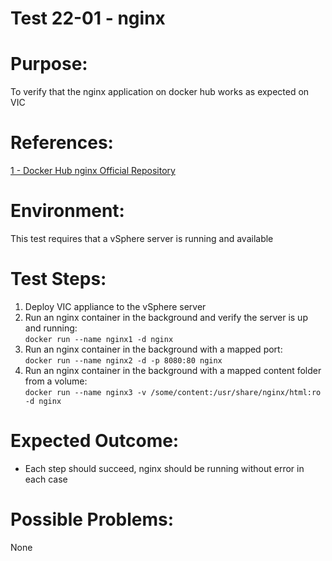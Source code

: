 Test 22-01 - nginx
=======

# Purpose:
To verify that the nginx application on docker hub works as expected on VIC

# References:
[1 - Docker Hub nginx Official Repository](https://hub.docker.com/_/nginx/)

# Environment:
This test requires that a vSphere server is running and available

# Test Steps:
1. Deploy VIC appliance to the vSphere server
2. Run an nginx container in the background and verify the server is up and running:  
`docker run --name nginx1 -d nginx`
3. Run an nginx container in the background with a mapped port:  
`docker run --name nginx2 -d -p 8080:80 nginx`
4. Run an nginx container in the background with a mapped content folder from a volume:  
`docker run --name nginx3 -v /some/content:/usr/share/nginx/html:ro -d nginx`

# Expected Outcome:
* Each step should succeed, nginx should be running without error in each case

# Possible Problems:
None

